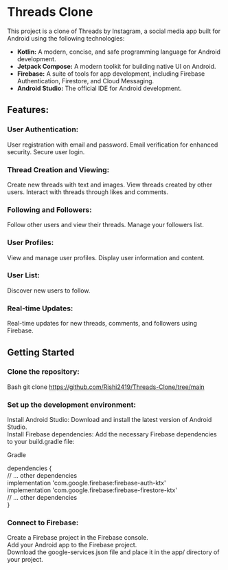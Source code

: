 # Threads Clone
This project is a clone of Threads by Instagram, a social media app built for Android using the following technologies:

* **Kotlin:** A modern, concise, and safe programming language for Android development.
* **Jetpack Compose:** A modern toolkit for building native UI on Android.
* **Firebase:** A suite of tools for app development, including Firebase Authentication, Firestore, and Cloud Messaging.
* **Android Studio:** The official IDE for Android development.

## Features:

### User Authentication:
User registration with email and password.
Email verification for enhanced security.
Secure user login.
### Thread Creation and Viewing:
Create new threads with text and images.
View threads created by other users.
Interact with threads through likes and comments.
### Following and Followers:
Follow other users and view their threads.
Manage your followers list.
### User Profiles:
View and manage user profiles.
Display user information and content.
### User List:
Discover new users to follow.
### Real-time Updates:
Real-time updates for new threads, comments, and followers using Firebase.

## Getting Started

### Clone the repository:

Bash
git clone https://github.com/Rishi2419/Threads-Clone/tree/main

### Set up the development environment:

Install Android Studio: Download and install the latest version of Android Studio.<br>
Install Firebase dependencies: Add the necessary Firebase dependencies to your build.gradle file:

Gradle

dependencies {<br>
    // ... other dependencies<br>
    implementation 'com.google.firebase:firebase-auth-ktx'<br>
    implementation 'com.google.firebase:firebase-firestore-ktx'<br>
    // ... other dependencies<br>
}<br>

### Connect to Firebase:
Create a Firebase project in the Firebase console.<br>
Add your Android app to the Firebase project.<br>
Download the google-services.json file and place it in the app/ directory of your project.<br>
